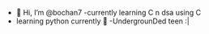 - 👋 Hi, I’m @bochan7
 -currently learning C n dsa using C 
 - learning python currently 🤞
 -UndergrounDed teen :|

<!---
bochan7/bochan7 is a ✨ special ✨ repository because its `README.md` (this file) appears on your GitHub profile.
You can click the Preview link to take a look at your changes.
--->
